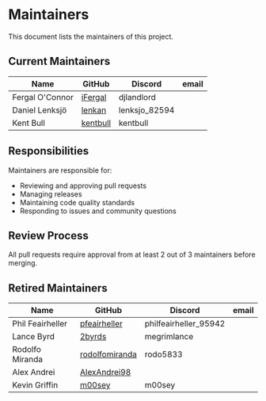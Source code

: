 # Maintainers

This document lists the maintainers of this project.

## Current Maintainers

| Name            | GitHub                                                | Discord         | email                      |
| --------------- | ----------------------------------------------------- | --------------- | -------------------------- |
| Fergal O'Connor | [iFergal](https://github.com/iFergal)                 | djlandlord      |                            |
| Daniel Lenksjö  | [lenkan](https://github.com/lenkan)                   | lenksjo_82594   |                            |
| Kent Bull       | [kentbull](https://github.com/kentbull)               | kentbull        |                            |

## Responsibilities

Maintainers are responsible for:

- Reviewing and approving pull requests
- Managing releases
- Maintaining code quality standards
- Responding to issues and community questions

## Review Process

All pull requests require approval from at least 2 out of 3 maintainers before merging.

## Retired Maintainers

| Name                    | GitHub                                                  | Discord               | email                                 |
| ----------------------- | ------------------------------------------------------- | --------------------- | ------------------------------------- |
| Phil Feairheller        | [pfeairheller](https://github.com/pfeairheller)  | philfeairheller_95942 |                                       |
| Lance Byrd              | [2byrds](https://github.com/2byrds)                     | megrimlance           |                                       |
| Rodolfo Miranda         | [rodolfomiranda](https://github.com/rodolfomiranda)     | rodo5833              |                                       |
| Alex Andrei             | [AlexAndrei98](https://github.com/AlexAndrei98)         |                       |                                       |
| Kevin Griffin           | [m00sey](https://github.com/m00sey)                     | m00sey                |                                       |
